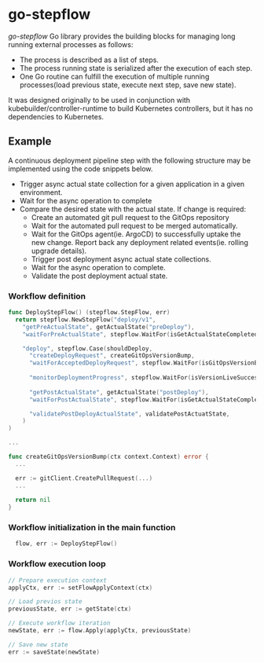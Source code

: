 # go-stepflow

*go-stepflow* Go library provides the building blocks for managing long running external processes as follows:
 - The process is described as a list of steps. 
 - The process running state is serialized after the execution of each step.
 - One Go routine can fulfill the execution of multiple running processes(load previous state, execute next step, save new state).

It was designed originally to be used in conjunction with kubebuilder/controller-runtime to build Kubernetes controllers, but it has no dependencies to Kubernetes. 

## Example
A continuous deployment pipeline step with the following structure may be implemented using the code snippets below.
 * Trigger async actual state collection for a given application in a given environment.
 * Wait for the async operation to complete
 * Compare the desired state with the actual state. If change is required:
   - Create an automated git pull request to the GitOps repository
   - Wait for the automated pull request to be merged automatically.
   - Wait for the GitOps agent(ie. ArgoCD) to successfully uptake the new change. Report back any deployment related events(ie. rolling upgrade details).
   - Trigger post deployment async actual state collections.
   - Wait for the async operation to complete.
   - Validate the post deployment actual state.


### Workflow definition

```go
func DeployStepFlow() (stepflow.StepFlow, err)
  return stepflow.NewStepFlow("deploy/v1",
    "getPreActualState", getActualState("preDeploy"),
    "waitForPreActualState", stepflow.WaitFor(isGetActualStateCompleted("preDepoy"))

    "deploy", stepflow.Case(shouldDeploy, 
      "createDeployRequest", createGitOpsVersionBump,
      "waitForAcceptedDeployRequest", stepflow.WaitFor(isGitOpsVersionBumpAccepted),
      
      "monitorDeploymentProgress", stepflow.WaitFor(isVersionLiveSuccessfully),
      
      "getPostActualState", getActualState("postDeploy"),
      "waitForPostActualState", stepflow.WaitFor(isGetActualStateCompleted("postDepoy"))

      "validatePostDeployActualState", validatePostActuatState,
    )
)

...

func createGitOpsVersionBump(ctx context.Context) error {
  ... 

  err := gitClient.CreatePullRequest(...)
  ...
  
  return nil
}
```

### Workflow initialization in the main function
```go
  flow, err := DeployStepFlow()
```


### Workflow execution loop
```go
// Prepare execution context
applyCtx, err := setFlowApplyContext(ctx)

// Load previos state
previousState, err := getState(ctx)

// Execute workflow iteration 
newState, err := flow.Apply(applyCtx, previousState)

// Save new state
err := saveState(newState)
```